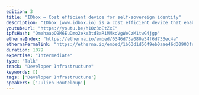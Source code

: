 ```yaml
---
edition: 3
title: "IDbox – Cost efficient device for self-sovereign identity"
description: "IDbox (www.idbox.io) is a cost efficient device that enables people to create a unique identity where is no internet or grid-electricity. People can then use their analog phone to access land registry, healthcare, remittance, electricity, etc."
youtubeUrl: "https://youtu.be/h1Oz3oEtZxE"
ipfsHash: "QmehaapQ9M6EuDmo2eke3td8aRiMMxoVgWeCzM1twG4jgp"
ethernaIndex: "https://etherna.io/embed/6346d73a080a54f6d733ec4a"
ethernaPermalink: "https://etherna.io/embed/1b63d1d5649eb0aae46d30903feeefd948bb6787baef6971f259ddf9c9ca0b38"
duration: 1079
expertise: "Intermediate"
type: "Talk"
track: "Developer Infrastructure"
keywords: []
tags: ['Developer Infrastructure']
speakers: ['Julien Bouteloup']
---
```

